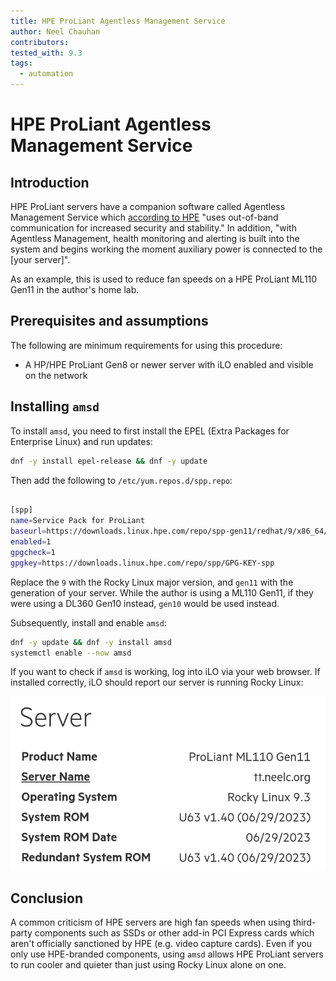 ```yaml
---
title: HPE ProLiant Agentless Management Service
author: Neel Chauhan
contributors:
tested_with: 9.3
tags:
  - automation
---
```


# HPE ProLiant Agentless Management Service

## Introduction

HPE ProLiant servers have a companion software called Agentless Management Service which [according to HPE](https://techlibrary.hpe.com/docs/iss/EL8000t/setup_install/GUID-1CF69B20-790A-4EDC-A162-9D64572ED9E8.html) "uses out-of-band communication for increased security and stability." In addition, "with Agentless Management, health monitoring and alerting is built into the system and begins working the moment auxiliary power is connected to the [your server]".

As an example, this is used to reduce fan speeds on a HPE ProLiant ML110 Gen11 in the author's home lab.

## Prerequisites and assumptions

The following are minimum requirements for using this procedure:

* A HP/HPE ProLiant Gen8 or newer server with iLO enabled and visible on the network

## Installing `amsd`

To install `amsd`, you need to first install the EPEL (Extra Packages for Enterprise Linux) and run updates:

```bash
dnf -y install epel-release && dnf -y update
```

Then add the following to `/etc/yum.repos.d/spp.repo`:

```bash

[spp]
name=Service Pack for ProLiant
baseurl=https://downloads.linux.hpe.com/repo/spp-gen11/redhat/9/x86_64/current
enabled=1
gpgcheck=1
gpgkey=https://downloads.linux.hpe.com/repo/spp/GPG-KEY-spp 
```

Replace the `9` with the Rocky Linux major version, and `gen11` with the generation of your server. While the author is using a ML110 Gen11, if they were using a DL360 Gen10 instead, `gen10` would be used instead.

Subsequently, install and enable `amsd`:

```bash
dnf -y update && dnf -y install amsd
systemctl enable --now amsd
```

If you want to check if `amsd` is working, log into iLO via your web browser. If installed correctly, iLO should report our server is running Rocky Linux:

![HPE iLO showing Rocky Linux 9.3](../images/hpe_ilo_amsd.png)

## Conclusion

A common criticism of HPE servers are high fan speeds when using third-party components such as SSDs or other add-in PCI Express cards which aren't officially sanctioned by HPE (e.g. video capture cards). Even if you only use HPE-branded components, using `amsd` allows HPE ProLiant servers to run cooler and quieter than just using Rocky Linux alone on one.

